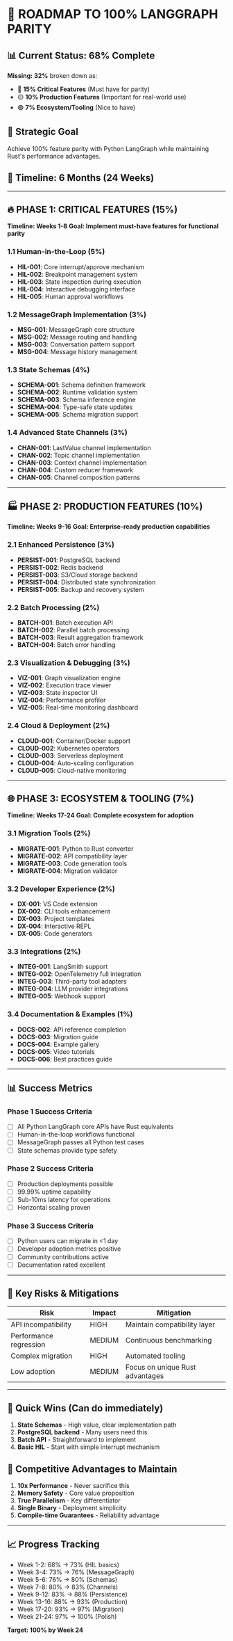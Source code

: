 # 🚀 ROADMAP TO 100% LANGGRAPH PARITY

## 📊 Current Status: 68% Complete
**Missing: 32%** broken down as:
- 🔴 **15% Critical Features** (Must have for parity)
- 🟡 **10% Production Features** (Important for real-world use)
- 🟢 **7% Ecosystem/Tooling** (Nice to have)

## 🎯 Strategic Goal
Achieve 100% feature parity with Python LangGraph while maintaining Rust's performance advantages.

## 📅 Timeline: 6 Months (24 Weeks)

---

## 🔥 PHASE 1: CRITICAL FEATURES (15%)
**Timeline: Weeks 1-8**
**Goal: Implement must-have features for functional parity**

### 1.1 Human-in-the-Loop (5%)
- **HIL-001**: Core interrupt/approve mechanism
- **HIL-002**: Breakpoint management system
- **HIL-003**: State inspection during execution
- **HIL-004**: Interactive debugging interface
- **HIL-005**: Human approval workflows

### 1.2 MessageGraph Implementation (3%)
- **MSG-001**: MessageGraph core structure
- **MSG-002**: Message routing and handling
- **MSG-003**: Conversation pattern support
- **MSG-004**: Message history management

### 1.3 State Schemas (4%)
- **SCHEMA-001**: Schema definition framework
- **SCHEMA-002**: Runtime validation system
- **SCHEMA-003**: Schema inference engine
- **SCHEMA-004**: Type-safe state updates
- **SCHEMA-005**: Schema migration support

### 1.4 Advanced State Channels (3%)
- **CHAN-001**: LastValue channel implementation
- **CHAN-002**: Topic channel implementation
- **CHAN-003**: Context channel implementation
- **CHAN-004**: Custom reducer framework
- **CHAN-005**: Channel composition patterns

---

## 🏭 PHASE 2: PRODUCTION FEATURES (10%)
**Timeline: Weeks 9-16**
**Goal: Enterprise-ready production capabilities**

### 2.1 Enhanced Persistence (3%)
- **PERSIST-001**: PostgreSQL backend
- **PERSIST-002**: Redis backend
- **PERSIST-003**: S3/Cloud storage backend
- **PERSIST-004**: Distributed state synchronization
- **PERSIST-005**: Backup and recovery system

### 2.2 Batch Processing (2%)
- **BATCH-001**: Batch execution API
- **BATCH-002**: Parallel batch processing
- **BATCH-003**: Result aggregation framework
- **BATCH-004**: Batch error handling

### 2.3 Visualization & Debugging (3%)
- **VIZ-001**: Graph visualization engine
- **VIZ-002**: Execution trace viewer
- **VIZ-003**: State inspector UI
- **VIZ-004**: Performance profiler
- **VIZ-005**: Real-time monitoring dashboard

### 2.4 Cloud & Deployment (2%)
- **CLOUD-001**: Container/Docker support
- **CLOUD-002**: Kubernetes operators
- **CLOUD-003**: Serverless deployment
- **CLOUD-004**: Auto-scaling configuration
- **CLOUD-005**: Cloud-native monitoring

---

## 🌐 PHASE 3: ECOSYSTEM & TOOLING (7%)
**Timeline: Weeks 17-24**
**Goal: Complete ecosystem for adoption**

### 3.1 Migration Tools (2%)
- **MIGRATE-001**: Python to Rust converter
- **MIGRATE-002**: API compatibility layer
- **MIGRATE-003**: Code generation tools
- **MIGRATE-004**: Migration validator

### 3.2 Developer Experience (2%)
- **DX-001**: VS Code extension
- **DX-002**: CLI tools enhancement
- **DX-003**: Project templates
- **DX-004**: Interactive REPL
- **DX-005**: Code generators

### 3.3 Integrations (2%)
- **INTEG-001**: LangSmith support
- **INTEG-002**: OpenTelemetry full integration
- **INTEG-003**: Third-party tool adapters
- **INTEG-004**: LLM provider integrations
- **INTEG-005**: Webhook support

### 3.4 Documentation & Examples (1%)
- **DOCS-002**: API reference completion
- **DOCS-003**: Migration guide
- **DOCS-004**: Example gallery
- **DOCS-005**: Video tutorials
- **DOCS-006**: Best practices guide

---

## 📊 Success Metrics

### Phase 1 Success Criteria
- [ ] All Python LangGraph core APIs have Rust equivalents
- [ ] Human-in-the-loop workflows functional
- [ ] MessageGraph passes all Python test cases
- [ ] State schemas provide type safety

### Phase 2 Success Criteria
- [ ] Production deployments possible
- [ ] 99.99% uptime capability
- [ ] Sub-10ms latency for operations
- [ ] Horizontal scaling proven

### Phase 3 Success Criteria
- [ ] Python users can migrate in <1 day
- [ ] Developer adoption metrics positive
- [ ] Community contributions active
- [ ] Documentation rated excellent

---

## 🔑 Key Risks & Mitigations

| Risk | Impact | Mitigation |
|------|--------|------------|
| API incompatibility | HIGH | Maintain compatibility layer |
| Performance regression | MEDIUM | Continuous benchmarking |
| Complex migration | HIGH | Automated tooling |
| Low adoption | MEDIUM | Focus on unique Rust advantages |

---

## 🎯 Quick Wins (Can do immediately)
1. **State Schemas** - High value, clear implementation path
2. **PostgreSQL backend** - Many users need this
3. **Batch API** - Straightforward to implement
4. **Basic HIL** - Start with simple interrupt mechanism

## 🚀 Competitive Advantages to Maintain
1. **10x Performance** - Never sacrifice this
2. **Memory Safety** - Core value proposition
3. **True Parallelism** - Key differentiator
4. **Single Binary** - Deployment simplicity
5. **Compile-time Guarantees** - Reliability advantage

---

## 📈 Progress Tracking
- Week 1-2: 68% → 73% (HIL basics)
- Week 3-4: 73% → 76% (MessageGraph)
- Week 5-6: 76% → 80% (Schemas)
- Week 7-8: 80% → 83% (Channels)
- Week 9-12: 83% → 88% (Persistence)
- Week 13-16: 88% → 93% (Production)
- Week 17-20: 93% → 97% (Migration)
- Week 21-24: 97% → 100% (Polish)

**Target: 100% by Week 24**